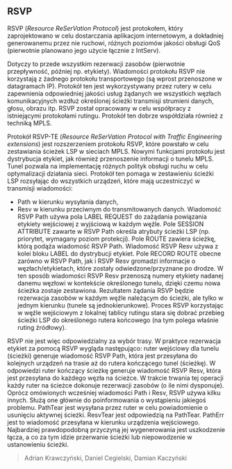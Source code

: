 ## RSVP


RSVP (_Resource ReSerVation Protocol_) jest protokołem, który zaprojektowano w celu dostarczania aplikacjom internetowym, a dokładniej generowanemu przez nie ruchowi, różnych poziomów jakości obsługi QoS (pierwotnie planowano jego użycie łącznie z IntServ). 

Dotyczy to przede wszystkim rezerwacji zasobów (pierwotnie przepływność, później np. etykiety). Wiadomości protokołu RSVP nie korzystają z żadnego protokołu transportowego (są wprost przenoszone w datagramach IP). 
Protokół ten jest wykorzystywany przez rutery w celu zapewnienia odpowiedniej jakości usług żądanych we wszystkich węzłach komunikacyjnych wzdłuż określonej ścieżki transmisji strumieni danych, głosu, obrazu itp. 
RSVP został opracowany w celu współpracy z istniejącymi protokołami rutingu. Protokół ten dobrze współdziała również z techniką MPLS. 

Protokół RSVP-TE (_Resource ReSerVation Protocol with Traffic Engineering extensions_) jest rozszerzeniem protokołu RSVP, które powstało w celu zestawiania ścieżek LSP w sieciach MPLS. Nowymi funkcjami protokołu jest dystrybucja etykiet, jak również przenoszenie informacji o tunelu MPLS. Tunel pozwala na implementację różnych polityk obsługi ruchu w celu optymalizacji działania sieci. Protokół ten pomaga w zestawieniu ścieżki LSP rozsyłając do wszystkich urządzeń, które mają uczestniczyć w transmisji wiadomości:  
- Path w kierunku wysyłania danych,
- Resv w kierunku przeciwnym do transmitowanych danych.
Wiadomość RSVP Path używa pola LABEL REQUEST do zażądania powiązania etykiety wejściowej z wyjściową w każdym węźle. Pole SESSION ATTRIBUTE zawarte w RSVP Path określa atrybuty ścieżki LSP (np. priorytet, wymagany poziom protekcji). 
Pole ROUTE zawiera ścieżkę, którą podąża wiadomość RSVP Path. Wiadomość RSVP Resv używa z kolei bloku LABEL do dystrybucji etykiet. 
Pole RECORD ROUTE obecne zarówno w RSVP Path, jak i RSVP Resv gromadzi informacje o węzłach/etykietach, które zostały odwiedzone/przyznane po drodze. W ten sposób wiadomości RSVP Resv przenoszą numery etykiety nadanej danemu węzłowi w kontekście określonego tunelu, dzięki czemu nowa ścieżka zostaje zestawiona. 
Rezultatem żądania RSVP będzie rezerwacja zasobów w każdym węźle należącym do ścieżki, ale tylko w jednym kierunku (tunele są jednokierunkowe). Proces RSVP korzystając w węźle wejściowym z lokalnej tablicy rutingu stara się dobrać przebieg ścieżki LSP do określonego rutera końcowego (na tym polega właśnie ruting źródłowy).

RSVP nie jest więc odpowiedzialny za wybór trasy. W praktyce rezerwacja etykiet za pomocą RSVP wygląda następująco: ruter wejściowy dla tunelu (ścieżki) generuje wiadomość RSVP Path, która jest przesyłana do kolejnych urządzeń na trasie aż do rutera kończącego tunel (ścieżkę). W odpowiedzi ruter kończący ścieżkę generuje wiadomość RSVP Resv, która jest przesyłana do każdego węzła na ścieżce. W trakcie trwania tej operacji każdy ruter na ścieżce dokonuje rezerwacji zasobów (o ile nimi dysponuje). Oprócz omówionych wcześniej wiadomości Path i Resv, RSVP używa kilku innych. Służą one głównie do poinformowania o wystąpieniu jakiegoś problemu. PathTear jest wysyłana przez ruter w celu powiadomienie o usunięciu aktywnej ścieżki. ResvTear jest odpowiedzią na PathTear. PathErr jest to wiadomość przesyłana w kierunku urządzenia wejściowego. Najbardziej prawdopodobną przyczyną jej wygenerowania jest uszkodzenie łącza, a co za tym idzie przerwanie ścieżki lub niepowodzenie w ustanowieniu ścieżki.

> Adrian Krawczyński, Daniel Cegielski, Damian Kaczyński


 

